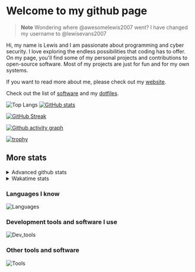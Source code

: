 # Welcome to my github page

> **Note**
> Wondering where @awesomelewis2007 went? I have changed my username to @lewisevans2007

Hi, my name is Lewis and I am passionate about programming and cyber security. I love exploring the endless possibilities that coding has to offer. On my page, you'll find some of my personal projects and contributions to open-source software. Most of my projects are just for fun and for my own systems.

If you want to read more about me, please check out my [website](https://lewisevans2007.github.io/).

Check out the list of [software](https://github.com/lewisevans2007/lewisevans2007/blob/master/software.md) and my [dotfiles](https://github.com/lewisevans2007/dotfiles).

![Top Langs](https://github-readme-stats.vercel.app/api/top-langs/?username=lewisevans2007&hide=html,css,jupyter%20notebook&langs_count=10&layout=donut&theme=transparent&exclude_repo=GPT-code-repository,Obsidian_vault,Apple-PowerManagement,Apple-Security,CMake,qemu,swift,tcpdump,xnu)
[![GitHub stats](https://github-readme-stats.vercel.app/api?username=lewisevans2007&show_icons=true&theme=transparent)](https://github.com/anuraghazra/github-readme-stats)

[![GitHub Streak](https://streak-stats.demolab.com?user=lewisevans2007&theme=transparent)](https://git.io/streak-stats)

[![Github activity graph](https://github-readme-activity-graph.vercel.app/graph?username=lewisevans2007&theme=github-compact&area=true)](https://github.com/ashutosh00710/github-readme-activity-graph)

[![trophy](https://github-profile-trophy.vercel.app/?username=lewisevans2007&theme=darkhub)](https://github.com/ryo-ma/github-profile-trophy)

## More stats
<details close>
<summary>Advanced github stats</summary>
<br>
  
![Metrics](https://raw.githubusercontent.com/lewisevans2007/lewisevans2007/master/github-metrics.svg)
  
</details>

<details close>
<summary>Wakatime stats</summary>
<br>

<!--START_SECTION:waka-->

```txt
Markdown     41 mins         ██████████▒░░░░░░░░░░░░░░   40.71 %
C            20 mins         █████░░░░░░░░░░░░░░░░░░░░   20.18 %
Python       10 mins         ██▒░░░░░░░░░░░░░░░░░░░░░░   09.85 %
C++          7 mins          ██░░░░░░░░░░░░░░░░░░░░░░░   07.55 %
HTML         7 mins          ██░░░░░░░░░░░░░░░░░░░░░░░   07.37 %
Makefile     3 mins          █░░░░░░░░░░░░░░░░░░░░░░░░   03.89 %
Other        3 mins          █░░░░░░░░░░░░░░░░░░░░░░░░   03.65 %
Git Config   3 mins          █░░░░░░░░░░░░░░░░░░░░░░░░   03.64 %
CSS          1 min           ▒░░░░░░░░░░░░░░░░░░░░░░░░   01.89 %
JavaScript   1 min           ▒░░░░░░░░░░░░░░░░░░░░░░░░   01.19 %
Text         0 secs          ░░░░░░░░░░░░░░░░░░░░░░░░░   00.08 %
```

<!--END_SECTION:waka-->
</details>

### Languages I know
![Languages](https://skillicons.dev/icons?i=python,cpp,cs,c,javascript,nodejs,dotnet,bash,css,html,rust)
### Development tools and software I use
![Dev_tools](https://skillicons.dev/icons?i=git,docker,github,googlecloud,vscode,visualstudio,raspberrypi,linux,powershell,replit)
### Other tools and software
![Tools](https://skillicons.dev/icons?i=blender,ps,pr,ai,xd,figma)
